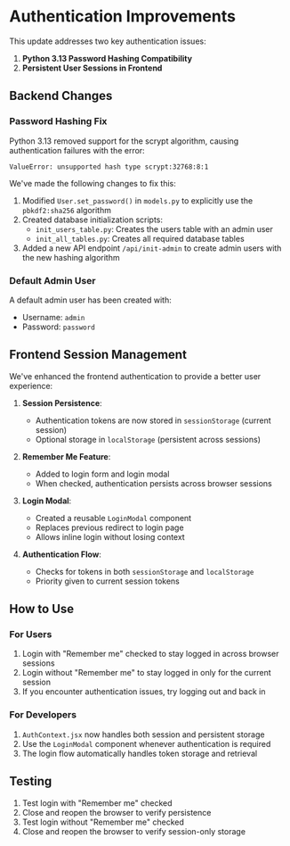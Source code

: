 # Authentication Improvements

This update addresses two key authentication issues:

1. **Python 3.13 Password Hashing Compatibility**
2. **Persistent User Sessions in Frontend**

## Backend Changes

### Password Hashing Fix

Python 3.13 removed support for the scrypt algorithm, causing authentication failures with the error:
```
ValueError: unsupported hash type scrypt:32768:8:1
```

We've made the following changes to fix this:

1. Modified `User.set_password()` in `models.py` to explicitly use the `pbkdf2:sha256` algorithm
2. Created database initialization scripts:
   - `init_users_table.py`: Creates the users table with an admin user
   - `init_all_tables.py`: Creates all required database tables
3. Added a new API endpoint `/api/init-admin` to create admin users with the new hashing algorithm

### Default Admin User

A default admin user has been created with:
- Username: `admin`
- Password: `password`

## Frontend Session Management

We've enhanced the frontend authentication to provide a better user experience:

1. **Session Persistence**:
   - Authentication tokens are now stored in `sessionStorage` (current session)
   - Optional storage in `localStorage` (persistent across sessions)

2. **Remember Me Feature**:
   - Added to login form and login modal
   - When checked, authentication persists across browser sessions

3. **Login Modal**:
   - Created a reusable `LoginModal` component 
   - Replaces previous redirect to login page
   - Allows inline login without losing context

4. **Authentication Flow**:
   - Checks for tokens in both `sessionStorage` and `localStorage`
   - Priority given to current session tokens

## How to Use

### For Users

1. Login with "Remember me" checked to stay logged in across browser sessions
2. Login without "Remember me" to stay logged in only for the current session
3. If you encounter authentication issues, try logging out and back in

### For Developers

1. `AuthContext.jsx` now handles both session and persistent storage
2. Use the `LoginModal` component whenever authentication is required
3. The login flow automatically handles token storage and retrieval

## Testing

1. Test login with "Remember me" checked
2. Close and reopen the browser to verify persistence
3. Test login without "Remember me" checked
4. Close and reopen the browser to verify session-only storage
